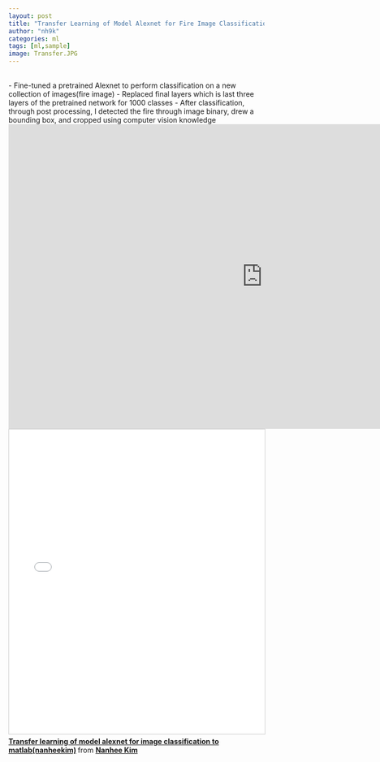 ```yaml
---
layout: post
title: "Transfer Learning of Model Alexnet for Fire Image Classification to Matlab"
author: "nh9k"
categories: ml
tags: [ml,sample]
image: Transfer.JPG
---
```

<br>
- Fine-tuned a pretrained Alexnet to perform classification on a new collection of images(fire image)  
- Replaced final layers which is last three layers of the pretrained network for 1000 classes  
- After classification, through post processing, I detected the fire through image binary, drew a bounding box, and cropped using computer vision knowledge  
<br>
<iframe width="1000" height="600" src="https://serviceapi.nmv.naver.com/flash/convertIframeTag.nhn?vid=0A2E3F324A46281943C199D13273824B0A59&outKey=V12483b0f66b453dc0e3f53460f7365a12d0419ae3916d97e8a9a53460f7365a12d04" frameborder="no" scrolling="no" title="NaverVideo" allow="autoplay; gyroscope; accelerometer; encrypted-media" allowfullscreen></iframe> 
<br>
<iframe src="//www.slideshare.net/slideshow/embed_code/key/qABv8wyfGoW0pP" width="1000" height="600" frameborder="0" marginwidth="0" marginheight="0" scrolling="no" style="border:1px solid #CCC; border-width:1px; margin-bottom:5px; max-width: 100%;" allowfullscreen> </iframe> 
<div style="margin-bottom:5px"> <strong> <a href="//www.slideshare.net/ssuserf5270f/transfer-learning-of-model-alexnet-for-image-classification-to-matlab-nanheekim" title="Transfer learning of model alexnet for image classification to matlab(nanheekim)" target="_blank">Transfer learning of model alexnet for image classification to matlab(nanheekim)</a> </strong> from <strong><a href="https://www.slideshare.net/ssuserf5270f" target="_blank">Nanhee Kim</a></strong> </div>
<br>
<br>
<br>
<br>
<br>
<br>